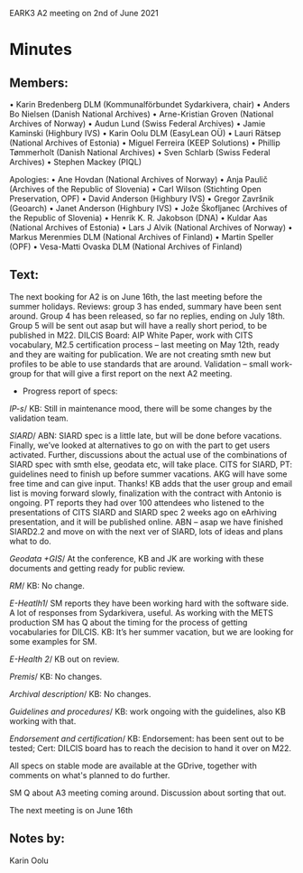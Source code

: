 EARK3 A2 meeting on 2nd of June 2021

# Minutes

## Members:

• Karin Bredenberg DLM (Kommunalförbundet Sydarkivera, chair)
• Anders Bo Nielsen (Danish National Archives)
• Arne-Kristian Groven (National Archives of Norway) 
• Audun Lund (Swiss Federal Archives)
• Jamie Kaminski (Highbury IVS)
• Karin Oolu DLM (EasyLean OÜ)
• Lauri Rätsep (National Archives of Estonia)
• Miguel Ferreira (KEEP Solutions)
• Phillip Tømmerholt (Danish National Archives)
• Sven Schlarb (Swiss Federal Archives)
• Stephen Mackey (PIQL)

Apologies: 
• Ane Hovdan (National Archives of Norway)
• Anja Paulič (Archives of the Republic of Slovenia) 
• Carl Wilson (Stichting Open Preservation, OPF)
• David Anderson (Highbury IVS)
• Gregor Završnik (Geoarch)
• Janet Anderson (Highbury IVS)
• Jože Škofljanec (Archives of the Republic of Slovenia)
• Henrik K. R. Jakobson (DNA)
• Kuldar Aas (National Archives of Estonia)
• Lars J Alvik (National Archives of Norway)
• Markus Merenmies DLM (National Archives of Finland)
• Martin Speller (OPF) 
• Vesa-Matti Ovaska DLM (National Archives of Finland)



## Text: 

The next booking for A2 is on June 16th, the last meeting before the summer holidays. 
Reviews: group 3 has ended, summary have been sent around. Group 4 has been released, so far no replies, ending on July 18th. Group 5 will be sent out asap but will have a really short period, to be published in M22. 
DILCIS Board: AIP White Paper, work with CITS vocabulary, M2.5 certification process – last meeting on May 12th, ready and they are waiting for publication. We are not creating smth new but profiles to be able to use standards that are around. 
Validation – small work-group for that will give a first report on the next A2 meeting. 

- Progress report of specs:

*IP-s*/ KB: Still in maintenance mood, there will be some changes by the validation team.  
                                                                                                                
*SIARD*/ ABN: SIARD spec is a little late, but will be done before vacations. Finally, we’ve looked at alternatives to go on with the part to get users activated. Further, discussions about the actual use of the combinations of SIARD spec with smth else, geodata etc, will take place. 
CITS for SIARD, PT: guidelines need to finish up before summer vacations. AKG will have some free time and can give input. Thanks! 
KB adds that the user group and email list is moving forward slowly, finalization with the contract with Antonio is ongoing. 
PT reports they had over 100 attendees who listened to the presentations of CITS SIARD and SIARD spec 2 weeks ago on eArhiving presentation, and it will be published online.
ABN – asap we have finished SIARD2.2 and move on with the next ver of SIARD, lots of ideas and plans what to do. 

*Geodata +GIS*/ At the conference, KB and JK are working with these documents and getting ready for public review. 

*RM*/ KB: No change. 

*E-Heatlh1*/ SM reports they have been working hard with the software side. A lot of responses from Sydarkivera, useful. As working with the METS production SM has Q about the timing for the process of getting vocabularies for DILCIS. KB: It’s her summer vacation, but we are looking for some examples for SM. 

*E-Health 2*/ KB out on review.   

*Premis*/ KB: No changes. 

*Archival description*/ KB: No changes.

*Guidelines and procedures*/ KB: work ongoing with the guidelines, also KB working with that. 
	
*Endorsement and certification*/ KB: Endorsement: has been sent out to be tested; Cert: DILCIS board has to reach the decision to hand it over on M22.  

All specs on stable mode are available at the GDrive, together with comments on what's planned to do further. 

SM Q about A3 meeting coming around. Discussion about sorting that out. 

The next meeting is on June 16th 

## Notes by: 

Karin Oolu

